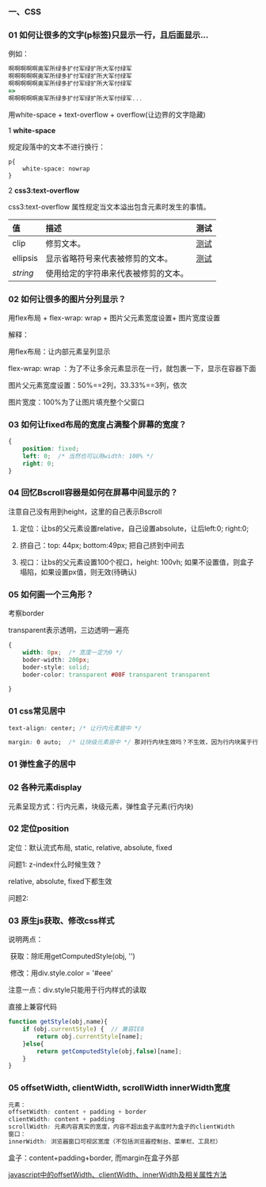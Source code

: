 ### 一、CSS

### 01 如何让很多的文字(p标签)只显示一行，且后面显示...

例如：

```js
啊啊啊啊啊奥军所绿多扩付军绿扩所大军付绿军
啊啊啊啊啊奥军所绿多扩付军绿扩所大军付绿军
啊啊啊啊啊奥军所绿多扩付军绿扩所大军付绿军
=>
啊啊啊啊啊奥军所绿多扩付军绿扩所大军付绿军...
```

用white-space + text-overflow + overflow(让边界的文字隐藏)

1 **white-space**

规定段落中的文本不进行换行：

```
p{
	white-space: nowrap
}
```

2 **css3:text-overflow** 

css3:text-overflow 属性规定当文本溢出包含元素时发生的事情。

| 值       | 描述                                 | 测试                                                         |
| :------- | :----------------------------------- | :----------------------------------------------------------- |
| clip     | 修剪文本。                           | [测试](https://www.w3school.com.cn/tiy/c.asp?f=css_text-overflow) |
| ellipsis | 显示省略符号来代表被修剪的文本。     | [测试](https://www.w3school.com.cn/tiy/c.asp?f=css_text-overflow&p=2) |
| *string* | 使用给定的字符串来代表被修剪的文本。 |                                                              |

### 02 如何让很多的图片分列显示？

用flex布局 + flex-wrap: wrap + 图片父元素宽度设置+ 图片宽度设置

解释：

用flex布局：让内部元素呈列显示

flex-wrap: wrap ：为了不让多余元素显示在一行，就包裹一下，显示在容器下面

图片父元素宽度设置：50%==2列，33.33%==3列，依次

图片宽度：100%为了让图片填充整个父窗口

### 03 如何让fixed布局的宽度占满整个屏幕的宽度？

```css
{
    position: fixed;
    left: 0;  /* 当然也可以用width: 100% */
    right: 0;
}
```

### 04 回忆Bscroll容器是如何在屏幕中间显示的？

注意自己没有用到height，这里的自己表示Bscroll

1. 定位：让bs的父元素设置relative，自己设置absolute，让后left:0; right:0;

2. 挤自己：top: 44px; bottom:49px; 把自己挤到中间去

3. 视口：让bs的父元素设置100个视口，height: 100vh; 如果不设置值，则盒子塌陷，如果设置px值，则无效(待确认)

### 05 如何画一个三角形？

考察border

transparent表示透明，三边透明一遍亮

```css
{
    width: 0px;  /* 宽度一定为0 */
    boder-width: 200px;
    boder-style: solid;
    boder-color: transparent #00F transparent transparent
        
}
```

### 01 css常见居中

```css
text-align: center; /* 让行内元素居中 */

margin: 0 auto;  /* 让块级元素居中 */ 那对行内块生效吗？不生效，因为行内块属于行内元素
```

### 01 弹性盒子的居中





### 02 各种元素display

元素呈现方式：行内元素，块级元素，弹性盒子元素(行内块)



### 02 定位position

定位：默认流式布局, static, relative, absolute, fixed

问题1: z-index什么时候生效？

  relative, absolute, fixed下都生效

问题2: 



### 03 原生js获取、修改css样式

说明两点：

​	获取：除IE用getComputedStyle(obj, '')

​	修改：用div.style.color = '#eee'

注意一点：div.style只能用于行内样式的读取

直接上兼容代码

```js
function getStyle(obj,name){
    if (obj.currentStyle) {  // 兼容IE8
        return obj.currentStyle[name];
    }else{
        return getComputedStyle(obj,false)[name];
    }
}
```

### 05 offsetWidth, clientWidth, scrollWidth innerWidth宽度

```css
元素：
offsetWidth: content + padding + border
clientWidth: content + padding
scrollWidth: 元素内容真实的宽度，内容不超出盒子高度时为盒子的clientWidth
窗口：
innerWidth: 浏览器窗口可视区宽度（不包括浏览器控制台、菜单栏、工具栏） 
```

盒子：content+padding+border, 而margin在盒子外部

[javascript中的offsetWidth、clientWidth、innerWidth及相关属性方法](https://blog.csdn.net/qq_33036599/article/details/81224346)


